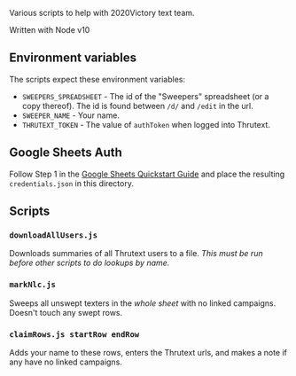 Various scripts to help with 2020Victory text team.

Written with Node v10

## Environment variables
The scripts expect these environment variables:

- `SWEEPERS_SPREADSHEET` - The id of the "Sweepers" spreadsheet (or a copy thereof). The id is found between `/d/` and `/edit` in the url.
- `SWEEPER_NAME` - Your name.
- `THRUTEXT_TOKEN` - The value of `authToken` when logged into Thrutext. 


## Google Sheets Auth
Follow Step 1 in the [Google Sheets Quickstart Guide](https://developers.google.com/sheets/api/quickstart/nodejs) and place the resulting `credentials.json` in this directory.

## Scripts

### `downloadAllUsers.js`
Downloads summaries of all Thrutext users to a file. *This must be run before other scripts to do lookups by name.*

### `markNlc.js`
Sweeps all unswept texters in the *whole sheet* with no linked campaigns. Doesn't touch any swept rows.

### `claimRows.js startRow endRow`
Adds your name to these rows, enters the Thrutext urls, and makes a note if any have no linked campaigns.